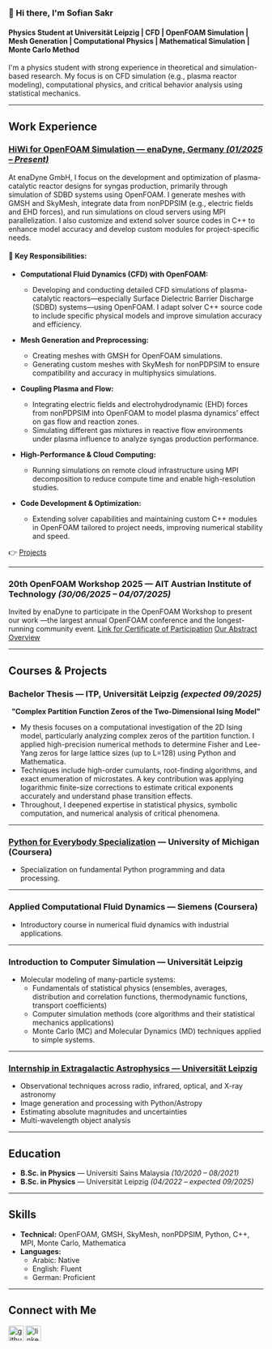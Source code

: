 ### 👋 Hi there, I'm Sofian Sakr  
#### Physics Student at Universität Leipzig | CFD | OpenFOAM Simulation | Mesh Generation | Computational Physics | Mathematical Simulation | Monte Carlo Method

I'm a physics student with strong experience in theoretical and simulation-based research. My focus is on CFD simulation (e.g., plasma reactor modeling), computational physics, and critical behavior analysis using statistical mechanics.

---

## Work Experience

### [HiWi for OpenFOAM Simulation — enaDyne, Germany *(01/2025 – Present)*](https://github.com/sofiansakr/enaDyne/tree/main?tab=readme-ov-file)  
At enaDyne GmbH, I focus on the development and optimization of plasma-catalytic reactor designs for syngas production, primarily through simulation of SDBD systems using OpenFOAM. I generate meshes with GMSH and SkyMesh, integrate data from nonPDPSIM (e.g., electric fields and EHD forces), and run simulations on cloud servers using MPI parallelization. I also customize and extend solver source codes in C++ to enhance model accuracy and develop custom modules for project-specific needs.

#### 🔧 Key Responsibilities:

- **Computational Fluid Dynamics (CFD) with OpenFOAM:**  
  - Developing and conducting detailed CFD simulations of plasma-catalytic reactors—especially Surface Dielectric Barrier Discharge (SDBD) systems—using OpenFOAM. I adapt solver C++ source code to include specific physical models and improve simulation accuracy and efficiency.

- **Mesh Generation and Preprocessing:**  
  - Creating meshes with GMSH for OpenFOAM simulations.  
  - Generating custom meshes with SkyMesh for nonPDPSIM to ensure compatibility and accuracy in multiphysics simulations.

- **Coupling Plasma and Flow:**  
  - Integrating electric fields and electrohydrodynamic (EHD) forces from nonPDPSIM into OpenFOAM to model plasma dynamics’ effect on gas flow and reaction zones.  
  - Simulating different gas mixtures in reactive flow environments under plasma influence to analyze syngas production performance.

- **High-Performance & Cloud Computing:**  
  - Running simulations on remote cloud infrastructure using MPI decomposition to reduce compute time and enable high-resolution studies.

- **Code Development & Optimization:**  
  - Extending solver capabilities and maintaining custom C++ modules in OpenFOAM tailored to project needs, improving numerical stability and speed.

👉 [Projects](https://github.com/sofiansakr/enaDyne/tree/main?tab=readme-ov-file)

---

### 20th OpenFOAM Workshop 2025 — AIT Austrian Institute of Technology *(30/06/2025 – 04/07/2025)*  
Invited by enaDyne to participate in the OpenFOAM Workshop to present our work —the largest annual OpenFOAM conference and the longest-running community event.
[Link for Certificate of Participation](https://drive.google.com/file/d/18bAl4iTeSFQaC8BpOnjM_qgBQuX8VnXZ/view?usp=sharing)
[Our Abstract Overview](https://drive.google.com/file/d/1Jltv0nZM1MFDTq8CZqg7T7BTs2rMvEl-/view?usp=sharing)

---

## Courses & Projects

### Bachelor Thesis — ITP, Universität Leipzig *(expected 09/2025)*  
<p align="center"><strong>"Complex Partition Function Zeros of the Two-Dimensional Ising Model"</strong></p>

- My thesis focuses on a computational investigation of the 2D Ising model, particularly analyzing complex zeros of the partition function. I applied high-precision numerical methods to determine Fisher and Lee-Yang zeros for large lattice sizes (up to L=128) using Python and Mathematica.  
- Techniques include high-order cumulants, root-finding algorithms, and exact enumeration of microstates. A key contribution was applying logarithmic finite-size corrections to estimate critical exponents accurately and understand phase transition effects.  
- Throughout, I deepened expertise in statistical physics, symbolic computation, and numerical analysis of critical phenomena.

---

### [Python for Everybody Specialization](https://www.coursera.org/account/accomplishments/certificate/8KF2YPJ78WJP) — University of Michigan (Coursera)  
- Specialization on fundamental Python programming and data processing.

---

### Applied Computational Fluid Dynamics — Siemens (Coursera)  
- Introductory course in numerical fluid dynamics with industrial applications.

---

### Introduction to Computer Simulation — Universität Leipzig  
- Molecular modeling of many-particle systems:  
  - Fundamentals of statistical physics (ensembles, averages, distribution and correlation functions, thermodynamic functions, transport coefficients)  
  - Computer simulation methods (core algorithms and their statistical mechanics applications)  
  - Monte Carlo (MC) and Molecular Dynamics (MD) techniques applied to simple systems.

---

### [Internship in Extragalactic Astrophysics — Universität Leipzig](https://github.com/sofiansakr/Praktikum-in-Extragalaktischer-Astrophysik/tree/main)  
- Observational techniques across radio, infrared, optical, and X-ray astronomy  
- Image generation and processing with Python/Astropy  
- Estimating absolute magnitudes and uncertainties  
- Multi-wavelength object analysis

---

## Education

- **B.Sc. in Physics** — Universiti Sains Malaysia *(10/2020 – 08/2021)*  
- **B.Sc. in Physics** — Universität Leipzig *(04/2022 – expected 09/2025)*  

---

## Skills

- **Technical:** OpenFOAM, GMSH, SkyMesh, nonPDPSIM, Python, C++, MPI, Monte Carlo, Mathematica  
- **Languages:**  
  - Arabic: Native  
  - English: Fluent  
  - German: Proficient  

---

## Connect with Me

[<img src='https://cdn.jsdelivr.net/npm/simple-icons@3.0.1/icons/github.svg' alt='github' height='30'>](https://github.com/SofianSakr)
[<img src='https://cdn.jsdelivr.net/npm/simple-icons@3.0.1/icons/linkedin.svg' alt='linkedin' height='30'>](https://www.linkedin.com/in/sofian-sakr-767a13149/)
